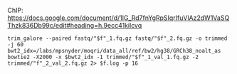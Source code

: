 ChIP: 
https://docs.google.com/document/d/1lG_Rd7fnYgRpSIqrIfuVlAz2dW1VaSQThzk836Db99c/edit#heading=h.9ecc41kilcvq

```
trim_galore --paired fastq/"$f"_1.fq.gz fastq/"$f"_2.fq.gz -o trimmed -j 60
bwt2_idx=/labs/mpsnyder/moqri/data_all/ref/bw2/hg38/GRCh38_noalt_as
bowtie2 -X2000 -x $bwt2_idx -1 trimmed/"$f"_1_val_1.fq.gz -2 trimmed/"f"_2_val_2.fq.gz 2> $f.log -p 16
```
